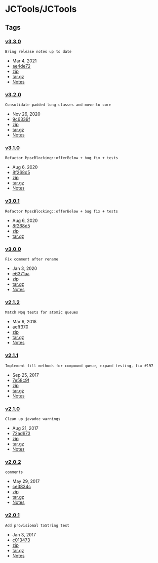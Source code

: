 # JCTools/JCTools

## Tags

###  [v3.3.0](https://github.com/JCTools/JCTools/releases/tag/v3.3.0)

```text
Bring release notes up to date
```

* Mar 4, 2021
*  [ae4de72](https://github.com/JCTools/JCTools/commit/ae4de7287f86b2c800128f10dfcee7cab3f00d50)
*  [zip](https://github.com/JCTools/JCTools/archive/refs/tags/v3.3.0.zip)
*  [tar.gz](https://github.com/JCTools/JCTools/archive/refs/tags/v3.3.0.tar.gz)
*  [Notes](https://github.com/JCTools/JCTools/releases/tag/v3.3.0)

###  [v3.2.0](https://github.com/JCTools/JCTools/releases/tag/v3.2.0)

```text
Consolidate padded long classes and move to core
```

* Nov 26, 2020
*  [9c6339f](https://github.com/JCTools/JCTools/commit/9c6339fdf8ef38760eabee87de0a0259d3a578e6)
*  [zip](https://github.com/JCTools/JCTools/archive/refs/tags/v3.2.0.zip)
*  [tar.gz](https://github.com/JCTools/JCTools/archive/refs/tags/v3.2.0.tar.gz)
*  [Notes](https://github.com/JCTools/JCTools/releases/tag/v3.2.0)

###  [v3.1.0](https://github.com/JCTools/JCTools/releases/tag/v3.1.0)

```text
Refactor MpscBlocking::offerBelow + bug fix + tests
```

* Aug 6, 2020
*  [8f268d5](https://github.com/JCTools/JCTools/commit/8f268d5293dc4701f9637ff393bdce110b2c0603)
*  [zip](https://github.com/JCTools/JCTools/archive/refs/tags/v3.1.0.zip)
*  [tar.gz](https://github.com/JCTools/JCTools/archive/refs/tags/v3.1.0.tar.gz)
*  [Notes](https://github.com/JCTools/JCTools/releases/tag/v3.1.0)

###  [v3.0.1](https://github.com/JCTools/JCTools/releases/tag/v3.0.1)

```text
Refactor MpscBlocking::offerBelow + bug fix + tests
```

* Aug 6, 2020
*  [8f268d5](https://github.com/JCTools/JCTools/commit/8f268d5293dc4701f9637ff393bdce110b2c0603)
*  [zip](https://github.com/JCTools/JCTools/archive/refs/tags/v3.0.1.zip)
*  [tar.gz](https://github.com/JCTools/JCTools/archive/refs/tags/v3.0.1.tar.gz)

###  [v3.0.0](https://github.com/JCTools/JCTools/releases/tag/v3.0.0)

```text
Fix comment after rename
```

* Jan 3, 2020
*  [e6371aa](https://github.com/JCTools/JCTools/commit/e6371aa5694e5610b02da34b6eaef4a439fe6b50)
*  [zip](https://github.com/JCTools/JCTools/archive/refs/tags/v3.0.0.zip)
*  [tar.gz](https://github.com/JCTools/JCTools/archive/refs/tags/v3.0.0.tar.gz)
*  [Notes](https://github.com/JCTools/JCTools/releases/tag/v3.0.0)

###  [v2.1.2](https://github.com/JCTools/JCTools/releases/tag/v2.1.2)

```text
Match Mpq tests for atomic queues
```

* Mar 9, 2018
*  [aeff370](https://github.com/JCTools/JCTools/commit/aeff370a6b55d582dd7cb0d8087d951d1241c455)
*  [zip](https://github.com/JCTools/JCTools/archive/refs/tags/v2.1.2.zip)
*  [tar.gz](https://github.com/JCTools/JCTools/archive/refs/tags/v2.1.2.tar.gz)
*  [Notes](https://github.com/JCTools/JCTools/releases/tag/v2.1.2)

###  [v2.1.1](https://github.com/JCTools/JCTools/releases/tag/v2.1.1)

```text
Implement fill methods for compound queue, expand testing, fix #197
```

* Sep 25, 2017
*  [7e58c9f](https://github.com/JCTools/JCTools/commit/7e58c9f6ce11e3e7dde1430f1929ce05caadeed3)
*  [zip](https://github.com/JCTools/JCTools/archive/refs/tags/v2.1.1.zip)
*  [tar.gz](https://github.com/JCTools/JCTools/archive/refs/tags/v2.1.1.tar.gz)
*  [Notes](https://github.com/JCTools/JCTools/releases/tag/v2.1.1)

###  [v2.1.0](https://github.com/JCTools/JCTools/releases/tag/v2.1.0)

```text
Clean up javadoc warnings
```

* Aug 21, 2017
*  [72ad973](https://github.com/JCTools/JCTools/commit/72ad973654f6e0f0029e430bcf0572dd71d94588)
*  [zip](https://github.com/JCTools/JCTools/archive/refs/tags/v2.1.0.zip)
*  [tar.gz](https://github.com/JCTools/JCTools/archive/refs/tags/v2.1.0.tar.gz)
*  [Notes](https://github.com/JCTools/JCTools/releases/tag/v2.1.0)

###  [v2.0.2](https://github.com/JCTools/JCTools/releases/tag/v2.0.2)

```text
comments
```

* May 29, 2017
*  [ce3834c](https://github.com/JCTools/JCTools/commit/ce3834c5cb458d1f171f6cb4b7669f214d6a7e8c)
*  [zip](https://github.com/JCTools/JCTools/archive/refs/tags/v2.0.2.zip)
*  [tar.gz](https://github.com/JCTools/JCTools/archive/refs/tags/v2.0.2.tar.gz)
*  [Notes](https://github.com/JCTools/JCTools/releases/tag/v2.0.2)

###  [v2.0.1](https://github.com/JCTools/JCTools/releases/tag/v2.0.1)

```text
Add provisional toString test
```

* Jan 3, 2017
*  [c013473](https://github.com/JCTools/JCTools/commit/c01347344c39e576e2c522707474679fe3013276)
*  [zip](https://github.com/JCTools/JCTools/archive/refs/tags/v2.0.1.zip)
*  [tar.gz](https://github.com/JCTools/JCTools/archive/refs/tags/v2.0.1.tar.gz)
*  [Notes](https://github.com/JCTools/JCTools/releases/tag/v2.0.1)


